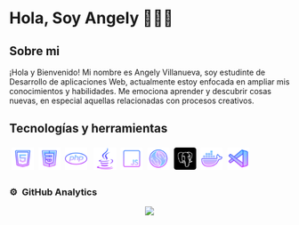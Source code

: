 # Hola, Soy Angely 🙋‍♀️✨

## Sobre mi

¡Hola y Bienvenido! Mi nombre es Angely Villanueva, soy estudinte de Desarrollo de aplicaciones Web, actualmente estoy enfocada en ampliar mis conocimientos y habilidades. Me emociona aprender y descubrir cosas nuevas, en especial aquellas relacionadas con procesos creativos.

## Tecnologías y herramientas

<img title="html" src="https://github.com/AngelyVS/AngelyVS/blob/362c58fa0398da660576e10d3aa9fef5fac2e41e/iconos/html.png" width="40" style="vertical-align:down; margin:4px"/><img title="css" src="https://github.com/AngelyVS/AngelyVS/blob/362c58fa0398da660576e10d3aa9fef5fac2e41e/iconos/css.png" width="40" style="vertical-align:down; margin:4px"/><img title="php"  src="https://github.com/AngelyVS/AngelyVS/blob/866db8fe78e21e07e466b431f609eb2907a9b6a8/iconos/php.png" width="40" style="vertical-align:down; margin:4px"/> <img title="java"  src="https://github.com/AngelyVS/AngelyVS/blob/main/iconos/java.png" width="40" style="vertical-align:down; margin:4px"/><img title="js"  src="https://github.com/AngelyVS/AngelyVS/blob/main/iconos/javaScript.png" width="40" style="vertical-align:down; margin:4px"/><img title="mysql"  src="https://github.com/AngelyVS/AngelyVS/blob/main/iconos/mysql.png" width="40" style="vertical-align:down; margin:4px"/><img title="postgresql"  src="https://github.com/AngelyVS/AngelyVS/blob/main/iconos/postgresql.png" width="40" style="vertical-align:down; margin:4px"/><img title="docker"  src="https://github.com/AngelyVS/AngelyVS/blob/362c58fa0398da660576e10d3aa9fef5fac2e41e/iconos/docker.png" width="40" style="vertical-align:down; margin:4px"/><img title="vs"  src="https://github.com/AngelyVS/AngelyVS/blob/362c58fa0398da660576e10d3aa9fef5fac2e41e/iconos/vs.png" width="40" style="vertical-align:down; margin:4px"/>

### ⚙️ &nbsp;GitHub Analytics
<p align="center">
<a href="https://github.com/AngelyVS">
  <img height="180em" src="https://github-readme-stats-eight-theta.vercel.app/api/top-langs/?username=AngelyVS&layout=compact&langs_count=8&theme=algolia"/>
</a>
</p>

<!--
**AngelyVS/AngelyVS** is a ✨ _special_ ✨ repository because its `README.md` (this file) appears on your GitHub profile.

Here are some ideas to get you started:

- 🔭 I’m currently working on ...
- 🌱 I’m currently learning ...
- 👯 I’m looking to collaborate on ...
- 🤔 I’m looking for help with ...
- 💬 Ask me about ...
- 📫 How to reach me: ...
- 😄 Pronouns: ...
- ⚡ Fun fact: ...
-->
